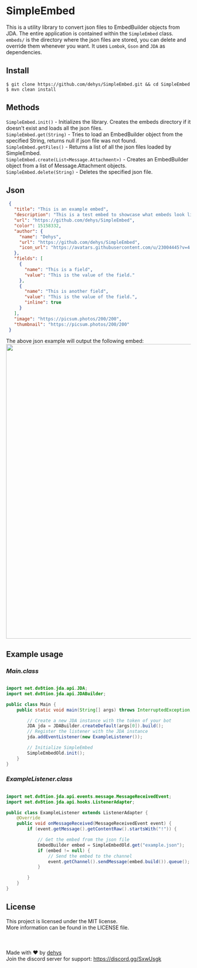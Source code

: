 # SimpleEmbed

This is a utility library to convert json files to EmbedBuilder objects from JDA.
The entire application is contained within the `SimpleEmbed` class.
`embeds/` is the directory where the json files are stored, you can delete and override them whenever you want.
It uses `Lombok`, `Gson` and `JDA` as dependencies.

## Install

    $ git clone https://github.com/dehys/SimpleEmbed.git && cd SimpleEmbed
    $ mvn clean install

## Methods
`SimpleEmbed.init()` - Initializes the library. Creates the embeds directory if it doesn't exist and loads all the json files.</br>
`SimpleEmbed.get(String)` - Tries to load an EmbedBuilder object from the specified String, returns null if json file was not found.</br>
`SimpleEmbed.getFiles()` - Returns a list of all the json files loaded by SimpleEmbed.</br>
`SimpleEmbed.create(List<Message.Attachment>)` - Creates an EmbedBuilder object from a list of Message.Attachment objects.</br>
`SimpleEmbed.delete(String)` - Deletes the specified json file.</br>

## Json
```json
 {
   "title": "This is an example embed",
   "description": "This is a test embed to showcase what embeds look like and how they work.",
   "url": "https://github.com/dehys/SimpleEmbed",
   "color": 15158332,
   "author": {
     "name": "Dehys",
     "url": "https://github.com/dehys/SimpleEmbed",
     "icon_url": "https://avatars.githubusercontent.com/u/23004445?v=4.png"
   },
   "fields": [
     {
       "name": "This is a field",
       "value": "This is the value of the field."
     },
     {
       "name": "This is another field",
       "value": "This is the value of the field.",
       "inline": true
     }
   ],
   "image": "https://picsum.photos/200/200",
   "thumbnail": "https://picsum.photos/200/200"
 }
```

The above json example will output the following embed:</br>
<img src="https://i.imgur.com/CR3SnRZ.png" width="800px">

## Example usage
### *Main.class*

```java

import net.dv8tion.jda.api.JDA;
import net.dv8tion.jda.api.JDABuilder;

public class Main {
    public static void main(String[] args) throws InterruptedException, LoginException {

        // Create a new JDA instance with the token of your bot
        JDA jda = JDABuilder.createDefault(args[0]).build();
        // Register the listener with the JDA instance
        jda.addEventListener(new ExampleListener());

        // Initialize SimpleEmbed
        SimpleEmbedOld.init();
    }
}
```

### *ExampleListener.class*

```java

import net.dv8tion.jda.api.events.message.MessageReceivedEvent;
import net.dv8tion.jda.api.hooks.ListenerAdapter;

public class ExampleListener extends ListenerAdapter {
    @Override
    public void onMessageReceived(MessageReceivedEvent event) {
        if (event.getMessage().getContentRaw().startsWith("!")) {

            // Get the embed from the json file
            EmbedBuilder embed = SimpleEmbedOld.get("example.json");
            if (embed != null) {
                // Send the embed to the channel
                event.getChannel().sendMessage(embed.build()).queue();
            }

        }
    }
}
```

## License 
This project is licensed under the MIT license.</br>
More information can be found in the LICENSE file.
</br>
</br>
</br>
</br>
Made with ❤ by [dehys](https://github.com/dehys) </br>
Join the discord server for support: https://discord.gg/SxwUsgk </br>

